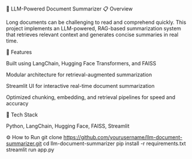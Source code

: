 🧠 LLM-Powered Document Summarizer
📋 Overview

Long documents can be challenging to read and comprehend quickly. This project implements an LLM-powered, RAG-based summarization system that retrieves relevant context and generates concise summaries in real time.

🚀 Features

Built using LangChain, Hugging Face Transformers, and FAISS

Modular architecture for retrieval-augmented summarization

Streamlit UI for interactive real-time document summarization

Optimized chunking, embedding, and retrieval pipelines for speed and accuracy

🧩 Tech Stack

Python, LangChain, Hugging Face, FAISS, Streamlit

⚙️ How to Run
git clone https://github.com/yourusername/llm-document-summarizer.git
cd llm-document-summarizer
pip install -r requirements.txt
streamlit run app.py

